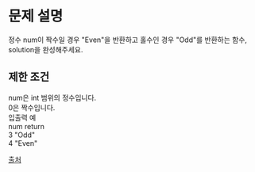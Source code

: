 # 문제 설명

정수 num이 짝수일 경우 "Even"을 반환하고 홀수인 경우 "Odd"를 반환하는 함수, solution을 완성해주세요.

## 제한 조건

num은 int 범위의 정수입니다.  
0은 짝수입니다.  
입출력 예  
num return  
3 "Odd"  
4 "Even"

[출처](https://programmers.co.kr/learn/courses/30/lessons/12937)

